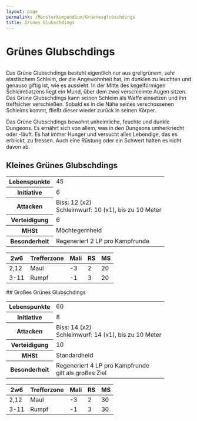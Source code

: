 ```yaml
---
layout: page
permalink: /Monsterkompendium/Gruenesglubschdings
title: Grünes Glubschdings
---
```


# Grünes Glubschdings

<img alt="" src="{{ site.baseurl }}/assets/pics/weltenbuch/gallery/monster/tn2/glubschdings.jpg"/>

Das Grüne Glubschdings besteht eigentlich nur aus grellgrünem, sehr elastischem Schleim, der die Angewohnheit hat, im dunklen zu leuchten und genauso giftig ist, wie es aussieht. In der Mitte des kegelförmigen Schleimbatzens liegt ein Mund, über dem zwei verschleimte Augen sitzen. Das Grüne Glubschdings kann seinen Schleim als Waffe einsetzen und ihn treffsicher verschießen. Sobald es in die Nähe seines verschossenen Schleims kommt, fließt dieser wieder zurück in seinen Körper.

Das Grüne Glubschdings bewohnt unheimliche, feuchte und dunkle Dungeons. Es ernährt sich von allem, was in den Dungeons umherkriecht oder -läuft. Es hat immer Hunger und versucht alles Lebendige, das es erblickt, zu fressen. Auch eine Rüstung oder ein Schwert halten es nicht davon ab.

## Kleines Grünes Glubschdings

<table  >
<tbody>
<tr><th>Lebenspunkte</th><td>45</td></tr>
<tr><th>Initiative</th><td>6</td></tr>
<tr><th>Attacken</th><td>Biss: 12 (x2)<br/>
Schleimwurf: 10 (x1), bis zu 10 Meter</td></tr>
<tr><th>Verteidigung</th><td>6</td></tr>
<tr><th>MHSt</th><td>Möchtegernheld</td></tr>
<tr><th>Besonderheit</th><td>Regeneriert 2 LP pro Kampfrunde</td></tr>
</tbody>
</table>
<table  >
<thead>
<tr><th>2w6</th><th>Trefferzone</th><th>Mali</th><th>RS</th><th>MS</th></tr>
</thead>
<tbody>
<tr><td>2,12</td><td>Maul</td><td>-3</td><td>2</td><td>20</td></tr>
<tr><td>3-11</td><td>Rumpf</td><td>-1</td><td>3</td><td>20</td></tr>
</tbody>
</table>
## Großes Grünes Glubschdings

<table  >
<tbody>
<tr><th>Lebenspunkte</th><td>60</td></tr>
<tr><th>Initiative</th><td>8</td></tr>
<tr><th>Attacken</th><td>Biss: 14 (x2)<br/>
Schleimwurf: 14 (x1), bis zu 10 Meter</td></tr>
<tr><th>Verteidigung</th><td>10</td></tr>
<tr><th>MHSt</th><td>Standardheld</td></tr>
<tr><th>Besonderheit</th><td>Regeneriert 4 LP pro Kampfrunde<br/>
gilt als großes Ziel</td></tr>
</tbody>
</table>
<table  >
<thead>
<tr><th>2w6</th><th>Trefferzone</th><th>Mali</th><th>RS</th><th>MS</th></tr>
</thead>
<tbody>
<tr><td>2,12</td><td>Maul</td><td>-3</td><td>2</td><td>30</td></tr>
<tr><td>3-11</td><td>Rumpf</td><td>-1</td><td>3</td><td>30</td></tr>
</tbody>
</table>
